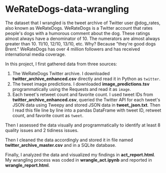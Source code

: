 # WeRateDogs-data-wrangling

The dataset that I wrangled is the tweet archive of Twitter user @dog_rates, also known as WeRateDogs. WeRateDogs is a Twitter account 
that rates people's dogs with a humorous comment about the dog. These ratings almost always have a denominator of 10. The numerators are 
almost always greater than 10. 11/10, 12/10, 13/10, etc. Why? Because "they're good dogs Brent." WeRateDogs has over 4 million followers 
and has received international media coverage.

In this project, I first gathered data from three sources:

1. The WeRateDogs Twitter archive. I downloaded **twitter_archive_enhanced.csv** directly and read it in Python as `twitter`.
2. The tweet image predictions. I downloaded **image_predictions.tsv** programmatically using the Requests and read it as `image`.
3. Each tweet's retweet count and favorite count. I used tweet IDs from **twitter_archive_enhanced.csv**, queried the Twitter API for each 
tweet's JSON data using Tweepy and stored JSON data in **tweet_json.txt**. Then I read this file line by line into a pandas DataFrame with 
tweet ID, retweet count, and favorite count as `tweet`.

Then I assessed the data visually and programmatically to identify at least 8 quality issues and 2 tidiness issues.

Then I cleaned the data accordingly and stored it in file named **twitter_archive_master.csv** and in a SQLite database.

Finally, I analyzed the data and visualized my findings in **act_report.html**. My wrangling process was coded in **wrangle_act.ipynb** and
reported in **wrangle_report.html**.
